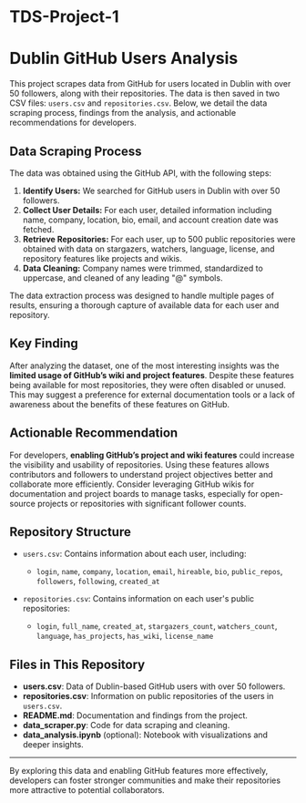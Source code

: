 # TDS-Project-1
# Dublin GitHub Users Analysis

This project scrapes data from GitHub for users located in Dublin with over 50 followers, along with their repositories. The data is then saved in two CSV files: `users.csv` and `repositories.csv`. Below, we detail the data scraping process, findings from the analysis, and actionable recommendations for developers.

## Data Scraping Process

The data was obtained using the GitHub API, with the following steps:
1. **Identify Users:** We searched for GitHub users in Dublin with over 50 followers.
2. **Collect User Details:** For each user, detailed information including name, company, location, bio, email, and account creation date was fetched.
3. **Retrieve Repositories:** For each user, up to 500 public repositories were obtained with data on stargazers, watchers, language, license, and repository features like projects and wikis.
4. **Data Cleaning:** Company names were trimmed, standardized to uppercase, and cleaned of any leading "@" symbols.

The data extraction process was designed to handle multiple pages of results, ensuring a thorough capture of available data for each user and repository.

## Key Finding

After analyzing the dataset, one of the most interesting insights was the **limited usage of GitHub’s wiki and project features**. Despite these features being available for most repositories, they were often disabled or unused. This may suggest a preference for external documentation tools or a lack of awareness about the benefits of these features on GitHub.

## Actionable Recommendation
For developers, **enabling GitHub’s project and wiki features** could increase the visibility and usability of repositories. Using these features allows contributors and followers to understand project objectives better and collaborate more efficiently. Consider leveraging GitHub wikis for documentation and project boards to manage tasks, especially for open-source projects or repositories with significant follower counts.

## Repository Structure

- `users.csv`: Contains information about each user, including:
  - `login`, `name`, `company`, `location`, `email`, `hireable`, `bio`, `public_repos`, `followers`, `following`, `created_at`
  
- `repositories.csv`: Contains information on each user's public repositories:
  - `login`, `full_name`, `created_at`, `stargazers_count`, `watchers_count`, `language`, `has_projects`, `has_wiki`, `license_name`

## Files in This Repository

- **users.csv**: Data of Dublin-based GitHub users with over 50 followers.
- **repositories.csv**: Information on public repositories of the users in `users.csv`.
- **README.md**: Documentation and findings from the project.
- **data_scraper.py**: Code for data scraping and cleaning.
- **data_analysis.ipynb** (optional): Notebook with visualizations and deeper insights.

---

By exploring this data and enabling GitHub features more effectively, developers can foster stronger communities and make their repositories more attractive to potential collaborators.
